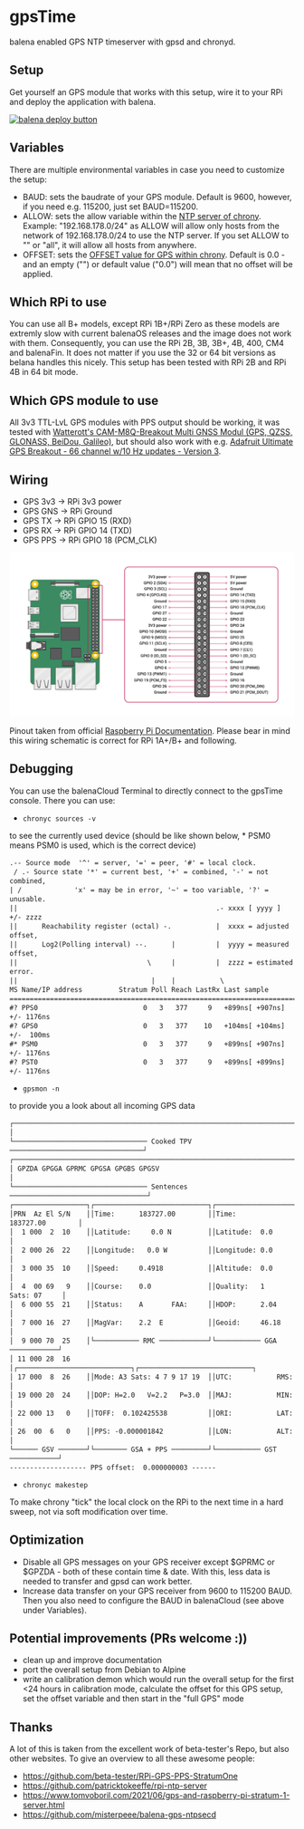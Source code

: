 # gpsTime

balena enabled GPS NTP timeserver with gpsd and chronyd.

## Setup

Get yourself an GPS module that works with this setup, wire it to your RPi and deploy the application with balena.

[![balena deploy button](https://www.balena.io/deploy.svg)](https://dashboard.balena-cloud.com/deploy?repoUrl=https://github.com/nmaas87/gpsTime)

## Variables

There are multiple environmental variables in case you need to customize the setup:

* BAUD: sets the baudrate of your GPS module. Default is 9600, however, if you need e.g. 115200, just set BAUD=115200.
* ALLOW: sets the allow variable within the [NTP server of chrony](https://chrony.tuxfamily.org/doc/3.4/chrony.conf.html). Example: "192.168.178.0/24" as ALLOW will allow only hosts from the network of 192.168.178.0/24 to use the NTP server. If you set ALLOW to "" or "all", it will allow all hosts from anywhere.
* OFFSET: sets the [OFFSET value for GPS within chrony](https://chrony.tuxfamily.org/doc/3.4/chrony.conf.html). Default is 0.0 - and an empty ("") or default value ("0.0") will mean that no offset will be applied.

## Which RPi to use

You can use all B+ models, except RPi 1B+/RPi Zero as these models are extremly slow with current balenaOS releases and the image does not work with them. Consequently, you can use the RPi 2B, 3B, 3B+, 4B, 400, CM4 and balenaFin. It does not matter if you use the 32 or 64 bit versions as belana handles this nicely. This setup has been tested with RPi 2B and RPi 4B in 64 bit mode.

## Which GPS module to use

All 3v3 TTL-LvL GPS modules with PPS output should be working, it was tested with [Watterott's CAM-M8Q-Breakout Multi GNSS Modul (GPS, QZSS, GLONASS, BeiDou, Galileo)](https://shop.watterott.com/CAM-M8Q-Breakout-Multi-GNSS-Modul-GPS-QZSS-GLONASS-BeiDou-Galileo), but should also work with e.g. [Adafruit Ultimate GPS Breakout - 66 channel w/10 Hz updates - Version 3](https://www.adafruit.com/product/746).

## Wiring

* GPS 3v3 -> RPi 3v3 power
* GPS GNS -> RPi Ground
* GPS TX -> RPi GPIO 15 (RXD)
* GPS RX -> RPi GPIO 14 (TXD)
* GPS PPS -> RPi GPIO 18 (PCM_CLK)

![Pinout](docs/GPIO-Pinout-Diagram-2.png)

Pinout taken from official [Raspberry Pi Documentation](https://www.raspberrypi.org/documentation/usage/gpio/). Please bear in mind this wiring schematic is correct for RPi 1A+/B+ and following.

## Debugging

You can use the balenaCloud Terminal to directly connect to the gpsTime console. There you can use:

* ````chronyc sources -v````

to see the currently used device (should be like shown below, * PSM0 means PSM0 is used, which is the correct device)
````
.-- Source mode  '^' = server, '=' = peer, '#' = local clock.
 / .- Source state '*' = current best, '+' = combined, '-' = not combined,
| /             'x' = may be in error, '~' = too variable, '?' = unusable.
||                                                 .- xxxx [ yyyy ] +/- zzzz
||      Reachability register (octal) -.           |  xxxx = adjusted offset,
||      Log2(Polling interval) --.      |          |  yyyy = measured offset,
||                                \     |          |  zzzz = estimated error.
||                                 |    |           \
MS Name/IP address         Stratum Poll Reach LastRx Last sample               
===============================================================================
#? PPS0                          0   3   377     9   +899ns[ +907ns] +/- 1176ns
#? GPS0                          0   3   377    10   +104ms[ +104ms] +/-  100ms
#* PSM0                          0   3   377     9   +899ns[ +907ns] +/- 1176ns
#? PST0                          0   3   377     9   +899ns[ +899ns] +/- 1176ns 
````

* ````gpsmon -n````

to provide you a look about all incoming GPS data

````
┌──────────────────────────────────────────────────────────────────────────────┐
│
└───────────────────────────────── Cooked TPV ─────────────────────────────────┘
┌──────────────────────────────────────────────────────────────────────────────┐
│ GPZDA GPGGA GPRMC GPGSA GPGBS GPGSV                                          │
└───────────────────────────────── Sentences ──────────────────────────────────┘
┌──────────────────┐┌────────────────────────────┐┌────────────────────────────┐
│PRN  Az El S/N    ││Time:      183727.00        ││Time:      183727.00        │
│  1 000  2  10    ││Latitude:     0.0 N         ││Latitude:  0.0              │
│  2 000 26  22    ││Longitude:   0.0 W          ││Longitude: 0.0              │
│  3 000 35  10    ││Speed:     0.4918           ││Altitude:  0.0              │
│  4  00 69   9    ││Course:    0.0              ││Quality:   1   Sats: 07     │
│  6 000 55  21    ││Status:    A       FAA:     ││HDOP:      2.04             │
│  7 000 16  27    ││MagVar:    2.2  E           ││Geoid:     46.18            │
│  9 000 70  25    │└─────────── RMC ────────────┘└─────────── GGA ────────────┘
│ 11 000 28  16    │┌────────────────────────────┐┌────────────────────────────┐
│ 17 000  8  26    ││Mode: A3 Sats: 4 7 9 17 19  ││UTC:           RMS:         │
│ 19 000 20  24    ││DOP: H=2.0   V=2.2   P=3.0  ││MAJ:           MIN:         │
│ 22 000 13   0    ││TOFF:  0.102425538          ││ORI:           LAT:         │
│ 26  00  6   0    ││PPS: -0.000001842           ││LON:           ALT:         │
└────── GSV ───────┘└──────── GSA + PPS ─────────┘└─────────── GST ────────────┘
------------------- PPS offset:  0.000000003 ------
````

* ````chronyc makestep````

To make chrony "tick" the local clock on the RPi to the next time in a hard sweep, not via soft modification over time.

## Optimization

* Disable all GPS messages on your GPS receiver except $GPRMC or $GPZDA - both of these contain time & date. With this, less data is needed to transfer and gpsd can work better.
* Increase data transfer on your GPS receiver from 9600 to 115200 BAUD. Then you also need to configure the BAUD in balenaCloud (see above under Variables).

## Potential improvements (PRs welcome :))

* clean up and improve documentation
* port the overall setup from Debian to Alpine
* write an calibration demon which would run the overall setup for the first <24 hours in calibration mode, calculate the offset for this GPS setup, set the offset variable and then start in the "full GPS" mode

## Thanks

A lot of this is taken from the excellent work of beta-tester's Repo, but also other websites. To give an overview to all these awesome people:

* https://github.com/beta-tester/RPi-GPS-PPS-StratumOne
* https://github.com/patricktokeeffe/rpi-ntp-server
* https://www.tomvoboril.com/2021/06/gps-and-raspberry-pi-stratum-1-server.html
* https://github.com/misterpeee/balena-gps-ntpsecd
